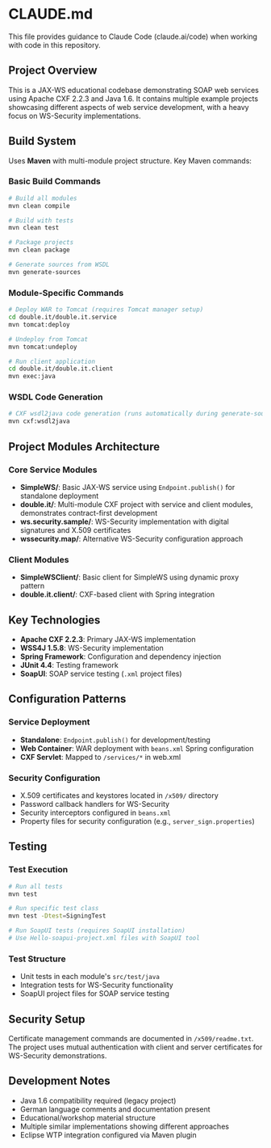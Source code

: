 # CLAUDE.md

This file provides guidance to Claude Code (claude.ai/code) when working with code in this repository.

## Project Overview

This is a JAX-WS educational codebase demonstrating SOAP web services using Apache CXF 2.2.3 and Java 1.6. It contains multiple example projects showcasing different aspects of web service development, with a heavy focus on WS-Security implementations.

## Build System

Uses **Maven** with multi-module project structure. Key Maven commands:

### Basic Build Commands
```bash
# Build all modules
mvn clean compile

# Build with tests
mvn clean test

# Package projects
mvn clean package

# Generate sources from WSDL
mvn generate-sources
```

### Module-Specific Commands
```bash
# Deploy WAR to Tomcat (requires Tomcat manager setup)
cd double.it/double.it.service
mvn tomcat:deploy

# Undeploy from Tomcat  
mvn tomcat:undeploy

# Run client application
cd double.it/double.it.client
mvn exec:java
```

### WSDL Code Generation
```bash
# CXF wsdl2java code generation (runs automatically during generate-sources)
mvn cxf:wsdl2java
```

## Project Modules Architecture

### Core Service Modules
- **SimpleWS/**: Basic JAX-WS service using `Endpoint.publish()` for standalone deployment
- **double.it/**: Multi-module CXF project with service and client modules, demonstrates contract-first development
- **ws.security.sample/**: WS-Security implementation with digital signatures and X.509 certificates
- **wssecurity.map/**: Alternative WS-Security configuration approach

### Client Modules  
- **SimpleWSClient/**: Basic client for SimpleWS using dynamic proxy pattern
- **double.it.client/**: CXF-based client with Spring integration

## Key Technologies

- **Apache CXF 2.2.3**: Primary JAX-WS implementation
- **WSS4J 1.5.8**: WS-Security implementation
- **Spring Framework**: Configuration and dependency injection
- **JUnit 4.4**: Testing framework
- **SoapUI**: SOAP service testing (`.xml` project files)

## Configuration Patterns

### Service Deployment
- **Standalone**: `Endpoint.publish()` for development/testing
- **Web Container**: WAR deployment with `beans.xml` Spring configuration
- **CXF Servlet**: Mapped to `/services/*` in web.xml

### Security Configuration
- X.509 certificates and keystores located in `/x509/` directory
- Password callback handlers for WS-Security
- Security interceptors configured in `beans.xml`
- Property files for security configuration (e.g., `server_sign.properties`)

## Testing

### Test Execution
```bash
# Run all tests
mvn test

# Run specific test class
mvn test -Dtest=SigningTest

# Run SoapUI tests (requires SoapUI installation)
# Use Hello-soapui-project.xml files with SoapUI tool
```

### Test Structure
- Unit tests in each module's `src/test/java`
- Integration tests for WS-Security functionality
- SoapUI project files for SOAP service testing

## Security Setup

Certificate management commands are documented in `/x509/readme.txt`. The project uses mutual authentication with client and server certificates for WS-Security demonstrations.

## Development Notes

- Java 1.6 compatibility required (legacy project)
- German language comments and documentation present
- Educational/workshop material structure
- Multiple similar implementations showing different approaches
- Eclipse WTP integration configured via Maven plugin